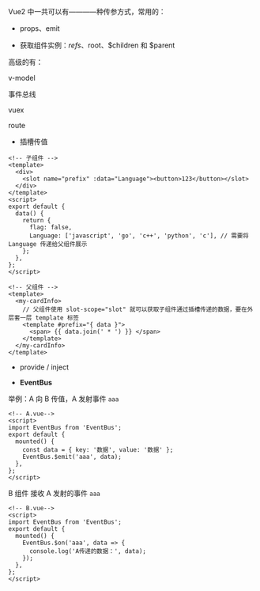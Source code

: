 Vue2 中一共可以有————种传参方式，常用的：

- props、emit

- 获取组件实例：$refs、$root、$children 和 $parent

高级的有：

v-model

事件总线

vuex

route

- 插槽传值

```vue
<!-- 子组件 -->
<template>
  <div>
    <slot name="prefix" :data="Language"><button>123</button></slot>
  </div>
</template>
<script>
export default {
  data() {
    return {
      flag: false,
      Language: ['javascript', 'go', 'c++', 'python', 'c'], // 需要将 Language 传递给父组件展示
    };
  },
};
</script>
```

```vue
<!-- 父组件 -->
<template>
  <my-cardInfo>
    // 父组件使用 slot-scope="slot" 就可以获取子组件通过插槽传递的数据，要在外层套一层 template 标签
    <template #prefix="{ data }">
      <span> {{ data.join(' * ') }} </span>
    </template>
  </my-cardInfo>
</template>
```

- provide / inject

- **EventBus**

举例：A 向 B 传值，A 发射事件 `aaa`

```vue
<!-- A.vue-->
<script>
import EventBus from 'EventBus';
export default {
  mounted() {
    const data = { key: '数据', value: '数据' };
    EventBus.$emit('aaa', data);
  },
};
</script>
```

B 组件 接收 A 发射的事件 `aaa`

```vue
<!-- B.vue-->
<script>
import EventBus from 'EventBus';
export default {
  mounted() {
    EventBus.$on('aaa', data => {
      console.log('A传递的数据：', data);
    });
  },
};
</script>
```
